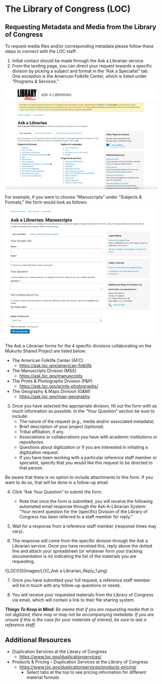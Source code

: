 # The Library of Congress (LOC) 

## Requesting Metadata and Media from the Library of Congress  

To request media files and/or corresponding metadata please follow these steps to connect with the LOC staff: 
1. Initial contact should be made through the Ask a Librarian service.  
2. From the landing page, you can direct your request towards a specific division by picking a subject and format in the “Ask a Specialist” tab. One exception is the American Folklife Center, which is listed under “Programs & Services.”  

![LOC01](images/loc_askalibrarian_homepage.png)
 
For example, if you were to choose “Manuscripts” under “Subjects & Formats,” the form would look as follows:  

![LOC02](images/loc_askalibrarian_manuscripts.png)

The Ask a Librarian forms for the 4 specific divisions collaborating on the Mukurtu Shared Project are listed below:  
- The American Folklife Center (AFC) 
  - https://ask.loc.gov/american-folklife    
- The Manuscripts Division (MSS) 
  - https://ask.loc.gov/manuscripts  
- The Prints & Photographs Division (P&P) 
  - https://ask.loc.gov/prints-photographs/    
- The Geography & Maps Division (G&M) 
  - https://ask.loc.gov/map-geography  

3. Once you have selected the appropriate division, fill out the form with as much information as possible.  In the “Your Question” section be sure to include:  
   - The nature of the request (e.g., media and/or associated metadata).  
   - Brief description of your project (optional).   
   - Tribal affiliation, if any.   
   - Associations or collaborations you have with academic institutions or repositories.  
   - Questions about digitization or if you are interested in initiating a digitization request.  
   - If you have been working with a particular reference staff member or specialist, specify that you would like this request to be directed to that person.   

Be aware that there is no option to include attachments to this form. If you want to do so, that will be done in a follow-up email. 

4. Click “Ask Your Question” to submit the form.
   - Note that once the form is submitted, you will receive the following automated email response through the Ask-A-Librarian System: “Your recent question for the (specific) Division of the Library of Congress has been referred to a staff member for reply.” 

5. Wait for a response from a reference staff member (response times may vary).  

6. The response will come from the specific division through the Ask a Librarian service. Once you have received this, reply above the dotted line and attach your spreadsheet (or whatever form your tracking documentation is in) indicating the list of the materials you are requesting.  

![LOC03](images/LOC_Ask a Librarian_Reply_1.png) 

7. Once you have submitted your full request, a reference staff member will be in touch with any follow-up questions or needs.  

8. You will receive your requested materials from the Library of Congress via email, which will contain a link to their file sharing system.   

*__Things To Keep in Mind:__ Be aware that if you are requesting media that is not digitized, there may or may not be accompanying metadata. If you are unsure if this is the case for your materials of interest, be sure to ask a reference staff.*
 
## Additional Resources  
- Duplication Services at the Library of Congress 
  - https://www.loc.gov/duplicationservices/  
- Products & Pricing – Duplication Services at the Library of Congress 
  - https://www.loc.gov/duplicationservices/products-pricing/   
    - Select tabs at the top to see pricing information for different material formats
